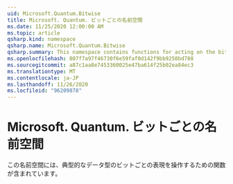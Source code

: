 ```yaml
---
uid: Microsoft.Quantum.Bitwise
title: Microsoft. Quantum. ビットごとの名前空間
ms.date: 11/25/2020 12:00:00 AM
ms.topic: article
qsharp.kind: namespace
qsharp.name: Microsoft.Quantum.Bitwise
qsharp.summary: This namespace contains functions for acting on the bitwise representation of classical data types.
ms.openlocfilehash: 807f7a97f46730f6e59faf0d142f9bb9250bd788
ms.sourcegitcommit: a87c1aa8e7453360025e47ba614f25b02ea84ec3
ms.translationtype: MT
ms.contentlocale: ja-JP
ms.lasthandoff: 11/26/2020
ms.locfileid: "96209878"
---
```

# <a name="microsoftquantumbitwise-namespace"></a>Microsoft. Quantum. ビットごとの名前空間

この名前空間には、典型的なデータ型のビットごとの表現を操作するための関数が含まれています。

